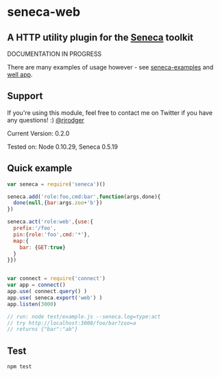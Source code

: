 # seneca-web

## A HTTP utility plugin for the [Seneca](http://senecajs.org) toolkit


DOCUMENTATION IN PROGRESS

There are many examples of usage however - see [seneca-examples](http://github.com/rjrodger/seneca-examples) and
[well app](http://github.com/nearform/well).




## Support

If you're using this module, feel free to contact me on Twitter if you
have any questions! :) [@rjrodger](http://twitter.com/rjrodger)

Current Version: 0.2.0

Tested on: Node 0.10.29, Seneca 0.5.19



## Quick example

```JavaScript
var seneca = require('seneca')()

seneca.add('role:foo,cmd:bar',function(args,done){
  done(null,{bar:args.zoo+'b'})
})

seneca.act('role:web',{use:{
  prefix:'/foo',
  pin:{role:'foo',cmd:'*'},
  map:{
    bar: {GET:true}
  }
}})


var connect = require('connect')
var app = connect()
app.use( connect.query() )
app.use( seneca.export('web') )
app.listen(3000)

// run: node test/example.js --seneca.log=type:act
// try http://localhost:3000/foo/bar?zoo=a
// returns {"bar":"ab"}
```


## Test

```sh
npm test
```


